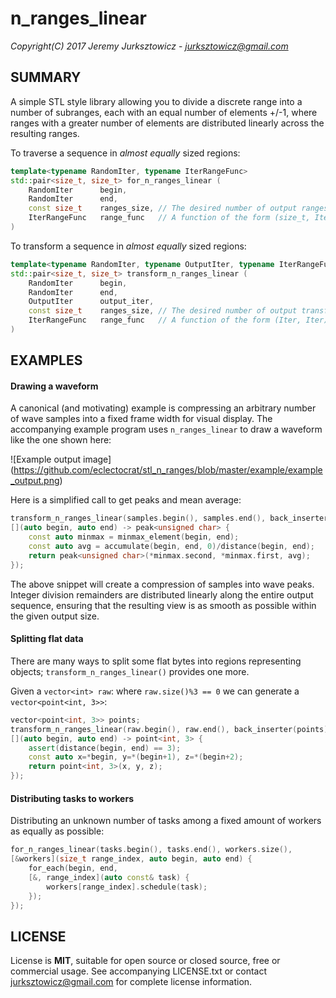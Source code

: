 
# n_ranges_linear

*Copyright(C) 2017 Jeremy Jurksztowicz* - *jurksztowicz@gmail.com*

## SUMMARY

A simple STL style library allowing you to divide a discrete range into a number of subranges, each with an equal number of elements +/-1, where ranges with a greater number of elements are distributed linearly across the resulting ranges.

To traverse a sequence in *almost equally* sized regions:

```c++
template<typename RandomIter, typename IterRangeFunc>
std::pair<size_t, size_t> for_n_ranges_linear (
    RandomIter      begin,
    RandomIter      end,
    const size_t    ranges_size, // The desired number of output ranges
    IterRangeFunc   range_func   // A function of the form (size_t, Iter, Iter)
)
```

To transform a sequence in *almost equally* sized regions:

```c++
template<typename RandomIter, typename OutputIter, typename IterRangeFunc>
std::pair<size_t, size_t> transform_n_ranges_linear (
    RandomIter      begin,
    RandomIter      end,
    OutputIter      output_iter,
    const size_t    ranges_size, // The desired number of output transformations
    IterRangeFunc   range_func   // A function of the form (Iter, Iter) -> T
)
```

## EXAMPLES

#### Drawing a waveform

A canonical (and motivating) example is compressing an arbitrary number of wave samples into a fixed frame width for visual display. The accompanying example program uses `n_ranges_linear` to draw a waveform like the one shown here:

![Example output image]
(https://github.com/eclectocrat/stl_n_ranges/blob/master/example/example_output.png)

Here is a simplified call to get peaks and mean average:

```c++
transform_n_ranges_linear(samples.begin(), samples.end(), back_inserter(peaks), window_width,
[](auto begin, auto end) -> peak<unsigned char> {
    const auto minmax = minmax_element(begin, end);
    const auto avg = accumulate(begin, end, 0)/distance(begin, end);
    return peak<unsigned char>(*minmax.second, *minmax.first, avg);
});
```

The above snippet will create a compression of samples into wave peaks. Integer division remainders are distributed linearly along the entire output sequence, ensuring that the resulting view is as smooth as possible within the given output size.


#### Splitting flat data

There are many ways to split some flat bytes into regions representing objects; `transform_n_ranges_linear()` provides one more.

Given a `vector<int> raw`: where `raw.size()%3 == 0` we can generate a `vector<point<int, 3>>`:

```c++
vector<point<int, 3>> points;
transform_n_ranges_linear(raw.begin(), raw.end(), back_inserter(points), raw.size()/3,
[](auto begin, auto end) -> point<int, 3> {
    assert(distance(begin, end) == 3);
    const auto x=*begin, y=*(begin+1), z=*(begin+2);
    return point<int, 3>(x, y, z);
});
```


#### Distributing tasks to workers

Distributing an unknown number of tasks among a fixed amount of workers as equally as possible:

```c++
for_n_ranges_linear(tasks.begin(), tasks.end(), workers.size(),
[&workers](size_t range_index, auto begin, auto end) {
    for_each(begin, end,
    [&, range_index](auto const& task) {
        workers[range_index].schedule(task);
    });
});
```

## LICENSE

License is **MIT**, suitable for open source or closed source, free or commercial usage. See accompanying LICENSE.txt or contact jurksztowicz@gmail.com for complete license information.
